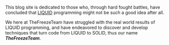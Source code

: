 ﻿---
DocumentName: solid
Title: Turn your LIQUID code SOLID!
Layout: _aboutUsLayout
Image: /images/SolidIceCubes.webp
Author: Steven T. Cramer
Published: 12/17/2017
Description: Discover and develop techniques that turn code from LIQUID to SOLID
Excerpt:  Discover and develop techniques that turn code from LIQUID to SOLID
---
This blog site is dedicated to those who, through hard fought battles, have concluded that [LIQUID](https://thefreezeteam.com/liquid/) programming might not be such a good idea after all.

We here at TheFreezeTeam have struggled with the real world results of LIQUID programming, and have endeavored to discover and develop techniques that turn code from LIQUID to SOLID, thus our name ***TheFreezeTeam***.

